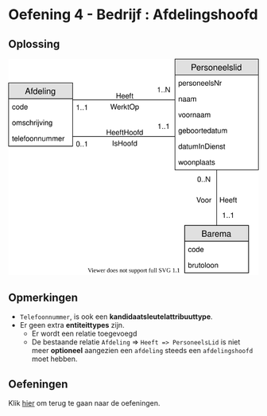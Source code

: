 # Oefening 4 - Bedrijf : Afdelingshoofd
## Oplossing

<img src="./exercise-4.svg">

## Opmerkingen
- `Telefoonnummer`, is ook een **kandidaatsleutelattribuuttype**.
- Er geen extra **entiteittypes** zijn.
    - Er wordt een relatie toegevoegd
    - De bestaande relatie `Afdeling` => `Heeft => PersoneelsLid` is niet meer **optioneel** aangezien een `afdeling` steeds een `afdelingshoofd` moet hebben.

## Oefeningen
Klik [hier](../exercises.md) om terug te gaan naar de oefeningen.